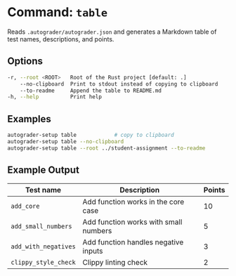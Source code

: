 # Command: `table`

Reads `.autograder/autograder.json` and generates a Markdown table of test names, descriptions, and points.

## Options

```bash
-r, --root <ROOT>   Root of the Rust project [default: .]
    --no-clipboard  Print to stdout instead of copying to clipboard
    --to-readme     Append the table to README.md
-h, --help          Print help
```

## Examples

```bash
autograder-setup table            # copy to clipboard
autograder-setup table --no-clipboard
autograder-setup table --root ../student-assignment --to-readme
```

## Example Output

| Test name                | Description                            | Points |
|--------------------------|----------------------------------------|--------|
| `add_core`               | Add function works in the core case    | 10     |
| `add_small_numbers`      | Add function works with small numbers  | 5      |
| `add_with_negatives`     | Add function handles negative inputs   | 3      |
| `clippy_style_check`     | Clippy linting check                   | 2      |